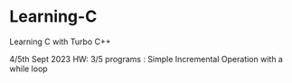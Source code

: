 # Learning-C
Learning C with Turbo C++


4/5th Sept 2023 HW: 
3/5 programs : Simple Incremental Operation with a while loop

